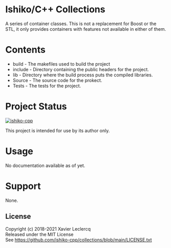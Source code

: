 # Ishiko/C++ Collections

A series of container classes. This is not a replacement for Boost or the STL, it only provides containers
with features not available in either of them.

# Contents

- build - The makefiles used to build the project
- include - Directory containing the public headers for the project.
- lib - Directory where the build process puts the compiled libraries.
- Source - The source code for the prokect.
- Tests - The tests for the project.

# Project Status

[![ishiko-cpp](https://circleci.com/gh/ishiko-cpp/collections.svg?style=shield)](https://circleci.com/gh/ishiko-cpp/collections)

This project is intended for use by its author only.

# Usage

No documentation available as of yet.

# Support

None.

## License

Copyright (c) 2018-2021 Xavier Leclercq\
Released under the MIT License\
See https://github.com/ishiko-cpp/collections/blob/main/LICENSE.txt

